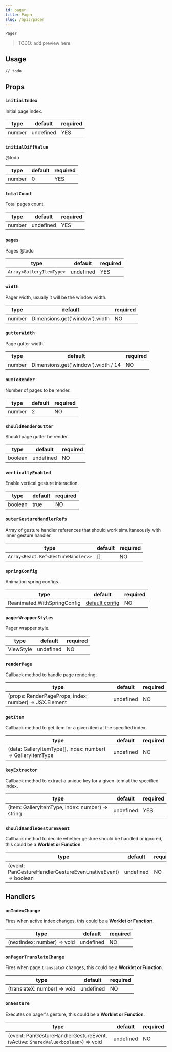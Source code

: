 ```yaml
---
id: pager
title: Pager
slug: /apis/pager
---
```


`Pager`

> TODO: add preview here

## Usage

```tsx
// todo
```

## Props

### `initialIndex`

Initial page index.

type | default | required
------ | ------ | ------
number | undefined | YES

### `initialDiffValue`

@todo

type | default | required
------ | ------ | ------
number | 0 | YES

### `totalCount`

Total pages count.

type | default | required
------ | ------ | ------
number | undefined | YES

### `pages`

Pages @todo

type | default | required
------ | ------ | ------
`Array<GalleryItemType>` | undefined | YES

### `width`

Pager width, usually it will be the window width.

type | default | required
------ | ------ | ------
number | Dimensions.get('window').width | NO

### `gutterWidth`

Page gutter width.

type | default | required
------ | ------ | ------
number | Dimensions.get('window').width / 14 | NO

### `numToRender`

Number of pages to be render.

type | default | required
------ | ------ | ------
number | 2 | NO

### `shouldRenderGutter`

Should page gutter be render.

type | default | required
------ | ------ | ------
boolean | undefined | NO

### `verticallyEnabled`

Enable vertical gesture interaction.

type | default | required
------ | ------ | ------
boolean | true | NO

### `outerGestureHandlerRefs`

Array of gesture handler references that should work simultaneously with inner gesture handler.

type | default | required
------ | ------ | ------
`Array<React.Ref<GestureHandler>>` | [] | NO

### `springConfig`

Animation spring configs.

type | default | required
------ | ------ | ------
Reanimated.WithSpringConfig | [default config](./src/Pager.tsx#L307) | NO

### `pagerWrapperStyles`

Pager wrapper style.

type | default | required
------ | ------ | ------
ViewStyle | undefined | NO

### `renderPage`

Callback method to handle page rendering.

type | default | required
------ | ------ | ------
(props: RenderPageProps, index: number) => JSX.Element | undefined | NO

### `getItem`

Callback method to get item for a given item at the specified index.

type | default | required
------ | ------ | ------
(data: GalleryItemType[], index: number) => GalleryItemType | undefined | NO

### `keyExtractor`

Callback method to extract a unique key for a given item at the specified index.

type | default | required
------ | ------ | ------
(item: GalleryItemType, index: number) => string | undefined | YES

### `shouldHandleGestureEvent`

Callback method to decide whether gesture should be handled or ignored, this could be a **Worklet or Function**.

type | default | required
------ | ------ | ------
(event: PanGestureHandlerGestureEvent.nativeEvent) => boolean | undefined | NO


## Handlers

### `onIndexChange`

Fires when active index changes, this could be a **Worklet or Function**.

type | default | required
------ | ------ | ------
(nextIndex: number) => void | undefined  | NO

### `onPagerTranslateChange`

Fires when page `translateX` changes, this could be a **Worklet or Function**.

type | default | required
------ | ------ | ------
(translateX: number) => void | undefined  | NO

### `onGesture`

Executes on pager's gesture, this could be a **Worklet or Function**.

type | default | required
------ | ------ | ------
(event: PanGestureHandlerGestureEvent, isActive: `SharedValue<boolean>`) => void | undefined  | NO
